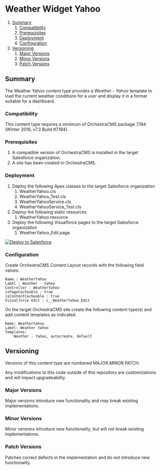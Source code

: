 # Weather Widget Yahoo

<!-- MarkdownTOC depth=3 -->

1. [Summary](#summary)
    1. [Compatibility](#compatibility)
    1. [Prerequisites](#prerequisites)
    1. [Deployment](#deployment)
    1. [Configuration](#configuration)
1. [Versioning](#versioning)
    1. [Major Versions](#major-versions)
    1. [Minor Versions](#minor-versions)
    1. [Patch Versions](#patch-versions)

<!-- /MarkdownTOC -->

<a name="summary"></a>
## Summary

The Weather Yahoo content type provides a *Weather - Yahoo* template to load the current weather conditions for a user and display it in a format suitable for a dashboard.

<a name="compatibility"></a>
### Compatibility

This content type requires a minimum of OrchestraCMS package 7.184 (Winter 2016, v7.3 Build #7.184).

<a name="prerequisites"></a>
### Prerequisites

1. A compatible version of OrchestraCMS is installed in the target Salesforce organization.
2. A site has been created in OrchestraCMS.

<a name="deployment"></a>
### Deployment

1. Deploy the following Apex classes to the target Salesforce organization
    1. WeatherYahoo.cls
    2. WeatherYahoo_Test.cls
    4. WeatherYahooService.cls
    5. WeatherYahooService_Test.cls
2. Deploy the following static resources
    1. WeatherYahoo.resource
3. Deploy the following Visualforce pages to the target Salesforce organization
    1. WeatherYahoo_Edit.page

<a href="https://githubsfdeploy.herokuapp.com">
  <img alt="Deploy to Salesforce"
       src="https://raw.githubusercontent.com/afawcett/githubsfdeploy/master/deploy.png">
</a>

<a name="configuration"></a>
### Configuration

Create OrchestraCMS Content Layout records with the following field values:

```
Name : WeatherYahoo
Label : Weather - Yahoo
Controller : WeatherYahoo
isPageCacheable : true
isContentCacheable : true
Visualforce Edit : c__WeatherYahoo_Edit
```

On the target OrchestraCMS site create the following content type(s) and add content templates as indicated.

```
Name: WeatherYahoo
Label: Weather Yahoo
Templates:
    Weather - Yahoo, autocreate, default
```

<a name="versioning"></a>
## Versioning

Versions of this content type are numbered MAJOR.MINOR.PATCH.

Any modifications to this code outside of this repository are customizations and will impact upgradeability.

<a name="major-versions"></a>
### Major Versions

Major versions introduce new functionality and may break existing implementations.

<a name="minor-versions"></a>
### Minor Versions

Minor versions introduce new functionality, but will not break existing implementations.

<a name="patch-versions"></a>
### Patch Versions

Patches correct defects in the implementation and do not introduce new functionality.
